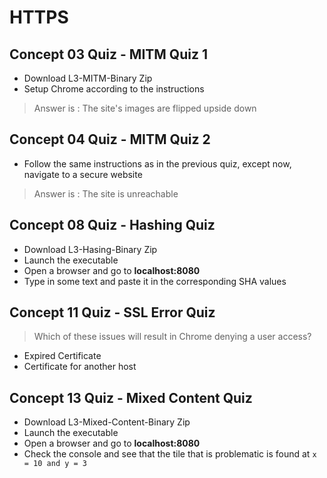 # HTTPS

## Concept 03 Quiz - MITM Quiz 1

- Download L3-MITM-Binary Zip
- Setup Chrome according to the instructions

> Answer is : The site's images are flipped upside down

## Concept 04 Quiz - MITM Quiz 2

- Follow the same instructions as in the previous quiz, except now, navigate to a secure website

> Answer is : The site is unreachable

## Concept 08 Quiz - Hashing Quiz

- Download L3-Hasing-Binary Zip
- Launch the executable
- Open a browser and go to **localhost:8080**
- Type in some text and paste it in the corresponding SHA values

## Concept 11 Quiz - SSL Error Quiz

> Which of these issues will result in Chrome denying a user access?

- Expired Certificate
- Certificate for another host

## Concept 13 Quiz - Mixed Content Quiz

- Download L3-Mixed-Content-Binary Zip
- Launch the executable
- Open a browser and go to **localhost:8080**
- Check the console and see that the tile that is problematic is found at `x = 10 and y = 3` 

